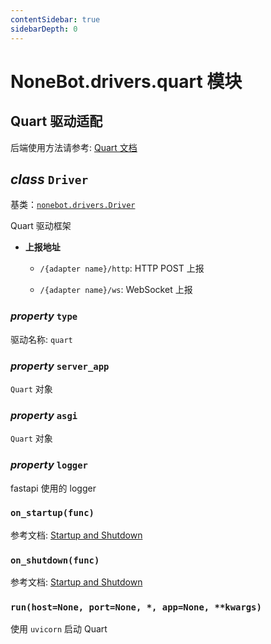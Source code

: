 ```yaml
---
contentSidebar: true
sidebarDepth: 0
---
```


# NoneBot.drivers.quart 模块

## Quart 驱动适配

后端使用方法请参考: [Quart 文档](https://pgjones.gitlab.io/quart/index.html)


## _class_ `Driver`

基类：[`nonebot.drivers.Driver`](README.md#nonebot.drivers.Driver)

Quart 驱动框架


* **上报地址**

    
    * `/{adapter name}/http`: HTTP POST 上报


    * `/{adapter name}/ws`: WebSocket 上报



### _property_ `type`

驱动名称: `quart`


### _property_ `server_app`

`Quart` 对象


### _property_ `asgi`

`Quart` 对象


### _property_ `logger`

fastapi 使用的 logger


### `on_startup(func)`

参考文档: [Startup and Shutdown](https://pgjones.gitlab.io/quart/how_to_guides/startup_shutdown.html)


### `on_shutdown(func)`

参考文档: [Startup and Shutdown](https://pgjones.gitlab.io/quart/how_to_guides/startup_shutdown.html)


### `run(host=None, port=None, *, app=None, **kwargs)`

使用 `uvicorn` 启动 Quart
